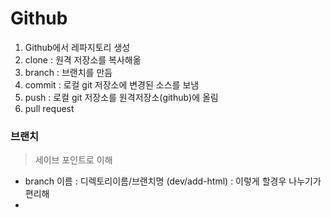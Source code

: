 # Github

1. Github에서 레파지토리 생성
2. clone : 원격 저장소를 복사해옮
3. branch : 브랜치를 만듬
4. commit : 로컬 git 저장소에 변경된 소스를 보냄
5. push : 로컬 git 저장소를 원격저장소(github)에 올림
6. pull request


### 브랜치

> 세이브 포인트로 이해

- branch 이름 : 디렉토리이름/브랜치명 (dev/add-html) : 이렇게 할경우 나누기가 편리해
- 